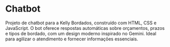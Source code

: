 # Chatbot
Projeto de chatbot para a Kelly Bordados, construído com HTML, CSS e JavaScript. O bot oferece respostas automáticas sobre orçamentos, prazos e tipos de bordado, com um design moderno inspirado no Gemini. Ideal para agilizar o atendimento e fornecer informações essenciais.
